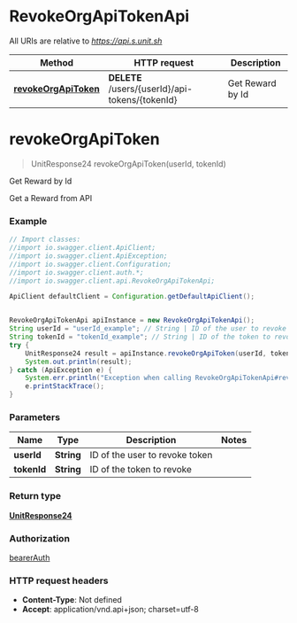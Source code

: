 # RevokeOrgApiTokenApi

All URIs are relative to *https://api.s.unit.sh*

Method | HTTP request | Description
------------- | ------------- | -------------
[**revokeOrgApiToken**](RevokeOrgApiTokenApi.md#revokeOrgApiToken) | **DELETE** /users/{userId}/api-tokens/{tokenId} | Get Reward by Id

<a name="revokeOrgApiToken"></a>
# **revokeOrgApiToken**
> UnitResponse24 revokeOrgApiToken(userId, tokenId)

Get Reward by Id

Get a Reward from API 

### Example
```java
// Import classes:
//import io.swagger.client.ApiClient;
//import io.swagger.client.ApiException;
//import io.swagger.client.Configuration;
//import io.swagger.client.auth.*;
//import io.swagger.client.api.RevokeOrgApiTokenApi;

ApiClient defaultClient = Configuration.getDefaultApiClient();


RevokeOrgApiTokenApi apiInstance = new RevokeOrgApiTokenApi();
String userId = "userId_example"; // String | ID of the user to revoke token
String tokenId = "tokenId_example"; // String | ID of the token to revoke
try {
    UnitResponse24 result = apiInstance.revokeOrgApiToken(userId, tokenId);
    System.out.println(result);
} catch (ApiException e) {
    System.err.println("Exception when calling RevokeOrgApiTokenApi#revokeOrgApiToken");
    e.printStackTrace();
}
```

### Parameters

Name | Type | Description  | Notes
------------- | ------------- | ------------- | -------------
 **userId** | **String**| ID of the user to revoke token |
 **tokenId** | **String**| ID of the token to revoke |

### Return type

[**UnitResponse24**](UnitResponse24.md)

### Authorization

[bearerAuth](../README.md#bearerAuth)

### HTTP request headers

 - **Content-Type**: Not defined
 - **Accept**: application/vnd.api+json; charset=utf-8

